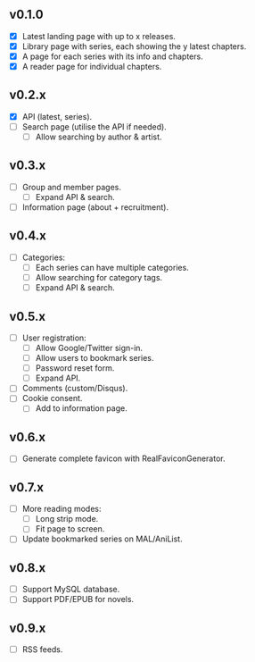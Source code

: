 ## v0.1.0

- [x] Latest landing page with up to x releases.
- [x] Library page with series, each showing the y latest chapters.
- [x] A page for each series with its info and chapters.
- [x] A reader page for individual chapters.

## v0.2.x

- [x] API (latest, series).
- [ ] Search page (utilise the API if needed).
  - [ ] Allow searching by author & artist.

## v0.3.x

- [ ] Group and member pages.
  - [ ] Expand API & search.
- [ ] Information page (about + recruitment).

## v0.4.x

- [ ] Categories:
  - [ ] Each series can have multiple categories.
  - [ ] Allow searching for category tags.
  - [ ] Expand API & search.

## v0.5.x

- [ ] User registration:
  - [ ] Allow Google/Twitter sign-in.
  - [ ] Allow users to bookmark series.
  - [ ] Password reset form.
  - [ ] Expand API.
- [ ] Comments (custom/Disqus).
- [ ] Cookie consent.
  - [ ] Add to information page.

## v0.6.x

- [ ] Generate complete favicon with RealFaviconGenerator.

## v0.7.x

- [ ] More reading modes:
  - [ ] Long strip mode.
  - [ ] Fit page to screen.
- [ ] Update bookmarked series on MAL/AniList.

## v0.8.x

- [ ] Support MySQL database.
- [ ] Support PDF/EPUB for novels.

## v0.9.x

- [ ] RSS feeds.

